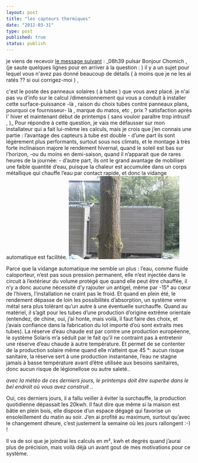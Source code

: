 ```yaml
---
layout: post
title: "les capteurs thermiques"
date: "2012-03-31"
type: post
published: true
status: publish
---
```


je viens de recevoir [le message suivant](http://www.bricozone.be/fr/newreply.php?do=postreply&t=59122 "bricozone, mon forum préféré") : _08h39 pulsar Bonjour Chomich , (je saute quelques lignes pour en arriver à la question : ) il y a un sujet pour lequel vous n'avez pas donné beaucoup de détails ( à moins que je ne les ai ratés ?? si oui corrigez-moi ) ,

c'est le poste des panneaux solaires ( à tubes ) que vous avez placé. je n'ai pas vu d'info sur le calcul /dimensionnement qui vous a conduit à installer cette surface-puissance -là , raison du choix tubes contre panneaux plans, pourquoi ce fournisseur- là , marque du matos, etc , prix ? satisfaction après l' hiver et maintenant début de printemps ( sans vouloir paraître trop intrusif , )_ Pour répondre à cette question, je vais me défausser sur mon installateur qui a fait lui-même les calculs, mais je crois que j’en connais une partie : l’avantage des capteurs à tube est double - d’une part ils sont légèrement plus performants, surtout sous nos climats, et le montage à très forte inclinaison majore le rendement hivernal, quand le soleil est bas sur l’horizon, -ou du moins en demi-saison, quand il n’apparait que de rares heures de la journée: - d’autre part, ils ont le grand avantage de mobiliser une faible quantité d’eau, puisque la chaleur est accumulée dans un corps métallique qui chauffe l’eau par contact rapide, et donc la vidange automatique est facilitée. [![le chene au nord](/images/2012/03/SAM_1535-300x225.jpg "SAMSUNG DIGITAL CAMERA")](/images/2012/03/SAM_1535.jpg)

Parce que la vidange automatique me semble un plus : l’eau, comme fluide caloporteur, n’est pas sous pression permanent, elle n’est injectée dans le circuit à l’extérieur du volume protégé que quand elle peut être chauffée, il n’y a donc aucune nécessité d’y rajouter un antigel, même par -15° au cœur de l’hivers, l’installation ne craint pas le froid. Et quand en plein été, le rendement dépasse de loin les possibilités d’absorption, un système verre métal sera plus tolérant qu’un autre à une éventuelle surchauffe. Quand au matériel, il s’agit pour les tubes d’une production d’origine extrême orientale (entendez, de chine, oui, j’ai honte, mais voilà, il faut faire des choix, et j’avais confiance dans la fabrication du lot importé d’où sont extraits mes tubes). La réserve d’eau chaude est par contre une production européenne, le système Solaris m’a séduit par le fait qu’il ne contraint pas à entretenir une réserve d’eau chaude à autre température. Et permet de se contenter de la production solaire même quand elle n’atteint que 45 °: aucun risque sanitaire, la réserve sert à une production instantanée, l’eau ne stagne jamais à basse température avant d’être utilisée aux besoins sanitaires, donc aucun risque de légionellose ou autre saleté..

_avec la météo de ces derniers jours, le printemps doit être superbe dans le bel endroit où vous avez construit ._.

Oui, ces derniers jours, il a fallu veiller à éviter la surchauffe, la production quotidienne dépassait les 20kwh. Il faut dire que même si la maison est bâtie en plein bois, elle dispose d’un espace dégagé qui favorise un ensoleillement du matin au soir. J’en ai profité au maximum, surtout qu’avec le changement dheure, c’est justement la semaine où les jours rallongent :-) !

Il va de soi que je joindrai les calculs en m², kwh et degrés quand j’aurai plus de précision, mais voilà déjà un avant gout de mes motivations pour ce système.
